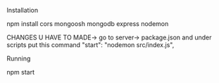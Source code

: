 Installation

npm install cors mongoosh mongodb express nodemon


CHANGES U HAVE TO MADE-> go to server-> package.json and under scripts put this command
"start": "nodemon src/index.js",


Running

npm start
